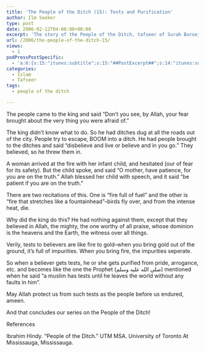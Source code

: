 ```yaml
---
title: 'The People of the Ditch (15): Tests and Purification'
author: Ilm Seeker
type: post
date: 2006-02-12T04:08:08+00:00
excerpt: 'The story of the People of the Ditch, tafseer of Surah Burooj.  Tests purify believers the way fire purifies gold by seperating impurities.'
url: /2006/the-people-of-the-ditch-15/
views:
  - 1
podPressPostSpecific:
  - 'a:6:{s:15:"itunes:subtitle";s:15:"##PostExcerpt##";s:14:"itunes:summary";s:15:"##PostExcerpt##";s:15:"itunes:keywords";s:17:"##WordPressCats##";s:13:"itunes:author";s:10:"##Global##";s:15:"itunes:explicit";s:2:"No";s:12:"itunes:block";s:2:"No";}'
categories:
  - Islam
  - Tafseer
tags:
  - people of the ditch

---
```

The people came to the king and said &#8220;Don&#8217;t you see, by Allah, your fear brought about the very thing you were afraid of.&#8221;

The king didn&#8217;t know what to do. So he had ditches dug at all the roads out of the city. People try to escape, BOOM into a ditch. He had people brought to the ditches and said &#8220;disbelieve and live or believe and in you go.&#8221; They believed, so he threw them in.

A woman arrived at the fire with her infant child, and hesitated (our of fear for its safety). But the child spoke, and said &#8220;O mother, have patience, for you are on the truth.&#8221; Allah blessed her child with speech, and it said &#8220;be patient if you are on the truth.&#8221;

There are two recitations of this. One is &#8220;fire full of fuel&#8221; and the other is &#8220;fire that stretches like a fountainhead&#8221;&#8211;birds fly over, and from the intense heat, die.

Why did the king do this? He had nothing against them, except that they believed in Allah, the mighty, the one worthy of all praise, whose dominion is the heavens and the Earth, the witness over all things.

Verily, tests to believers are like fire to gold&#8211;when you bring gold out of the ground, it&#8217;s full of impurities. When you bring fire, the impurities seperate.

So when a believer gets tests, he or she gets purified from pride, arrogance, etc. and becomes like the one the Prophet (صلي الله عليه وسلم) mentioned when he said &#8220;a muslim has tests until he leaves the world without any faults in him&#8221;.

May Allah protect us from such tests as the people before us endured, ameen.

And that concludes our series on the People of the Ditch!

<div id="referencesTitle">
  References
</div>

<p class="reference">
  Ibrahim Hindy. &#8220;People of the Ditch.&#8221; UTM MSA. University of Toronto At Mississauga, Mississauga.
</p>